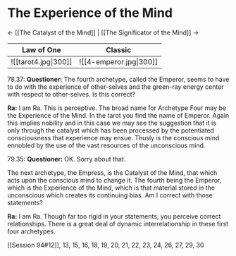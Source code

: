 # The Experience of the Mind
<- [[The Catalyst of the Mind]] | [[The Significator of the Mind]] ->

| Law of One           | Classic                 |
| -------------------- | ----------------------- |
| ![[tarot4.jpg\|300]] | ![[4-emperor.jpg\|300]] |

78.37: **Questioner:** The fourth archetype, called the Emperor, seems to have to do with the experience of other-selves and the green-ray energy center with respect to other-selves. Is this correct?

**Ra:** I am Ra. This is perceptive. The broad name for Archetype Four may be the Experience of the Mind. In the tarot you find the name of Emperor. Again this implies nobility and in this case we may see the suggestion that it is only through the catalyst which has been processed by the potentiated consciousness that experience may ensue. Thusly is the conscious mind ennobled by the use of the vast resources of the unconscious mind.

79.35: **Questioner:** OK. Sorry about that.  
  
The next archetype, the Empress, is the Catalyst of the Mind, that which acts upon the conscious mind to change it. The fourth being the Emperor, which is the Experience of the Mind, which is that material stored in the unconscious which creates its continuing bias. Am I correct with those statements?

**Ra:** I am Ra. Though far too rigid in your statements, you perceive correct relationships. There is a great deal of dynamic interrelationship in these first four archetypes.

[[Session 94#12]], 13, 15, 16, 18, 19, 20, 21, 22, 23, 24, 26, 27, 29, 30